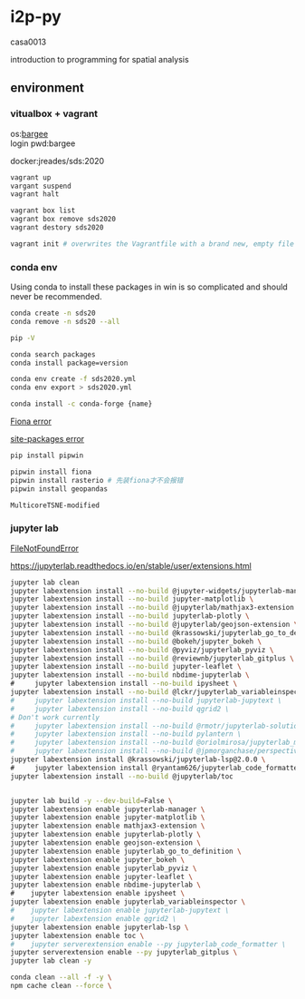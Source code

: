 # i2p-py
casa0013

introduction to programming for spatial analysis

## environment 

### vitualbox + vagrant

os:[bargee](https://github.com/bargees/barge-os)  
login pwd:bargee

docker:jreades/sds:2020

```bash
vagrant up 
vargant suspend
vagrant halt 

vagrant box list
vagrant box remove sds2020
vagrant destory sds2020

vagrant init # overwrites the Vagrantfile with a brand new, empty file
```

### conda env

Using conda to install these packages in win is so complicated and should never be recommended.

```bash
conda create -n sds20
conda remove -n sds20 --all

pip -V

conda search packages
conda install package=version

conda env create -f sds2020.yml
conda env export > sds2020.yml

conda install -c conda-forge {name}
```

[Fiona error](https://stackoverflow.com/questions/54734667/error-installing-geopandas-a-gdal-api-version-must-be-specified-in-anaconda)

[site-packages error](https://stackoverflow.com/questions/54552367/pip-cannot-find-metadata-file-environmenterror)

```bash
pip install pipwin

pipwin install fiona 
pipwin install rasterio # 先装fiona才不会报错
pipwin install geopandas

MulticoreTSNE-modified
```

###  jupyter lab
[FileNotFoundError](https://stackoverflow.com/questions/26155135/node-npm-windows-file-paths-are-too-long-to-install-packages/37528731#37528731)

https://jupyterlab.readthedocs.io/en/stable/user/extensions.html

```bash
jupyter lab clean
jupyter labextension install --no-build @jupyter-widgets/jupyterlab-manager \
jupyter labextension install --no-build jupyter-matplotlib \ 
jupyter labextension install --no-build @jupyterlab/mathjax3-extension \ 
jupyter labextension install --no-build jupyterlab-plotly \ 
jupyter labextension install --no-build @jupyterlab/geojson-extension \ 
jupyter labextension install --no-build @krassowski/jupyterlab_go_to_definition \
jupyter labextension install --no-build @bokeh/jupyter_bokeh \ 
jupyter labextension install --no-build @pyviz/jupyterlab_pyviz \ 
jupyter labextension install --no-build @reviewnb/jupyterlab_gitplus \
jupyter labextension install --no-build jupyter-leaflet \
jupyter labextension install --no-build nbdime-jupyterlab \
#     jupyter labextension install --no-build ipysheet \ 
jupyter labextension install --no-build @lckr/jupyterlab_variableinspector \ 
#     jupyter labextension install --no-build jupyterlab-jupytext \ 
#     jupyter labextension install --no-build qgrid2 \
# Don't work currently
#     jupyter labextension install --no-build @rmotr/jupyterlab-solutions \
#     jupyter labextension install --no-build pylantern \ 
#     jupyter labextension install --no-build @oriolmirosa/jupyterlab_materialdarker \ 
#     jupyter labextension install --no-build @jpmorganchase/perspective-jupyterlab \ 
jupyter labextension install @krassowski/jupyterlab-lsp@2.0.0 \
#     jupyter labextension install @ryantam626/jupyterlab_code_formatter 
jupyter labextension install --no-build @jupyterlab/toc 


jupyter lab build -y --dev-build=False \
jupyter labextension enable jupyterlab-manager \ 
jupyter labextension enable jupyter-matplotlib \
jupyter labextension enable mathjax3-extension \ 
jupyter labextension enable jupyterlab-plotly \ 
jupyter labextension enable geojson-extension \ 
jupyter labextension enable jupyterlab_go_to_definition \
jupyter labextension enable jupyter_bokeh \
jupyter labextension enable jupyterlab_pyviz \
jupyter labextension enable jupyter-leaflet \ 
jupyter labextension enable nbdime-jupyterlab \
#    jupyter labextension enable ipysheet \ 
jupyter labextension enable jupyterlab_variableinspector \ 
#    jupyter labextension enable jupyterlab-jupytext \
#    jupyter labextension enable qgrid2 \ 
jupyter labextension enable jupyterlab-lsp \
jupyter labextension enable toc \ 
#    jupyter serverextension enable --py jupyterlab_code_formatter \
jupyter serverextension enable --py jupyterlab_gitplus \ 
jupyter lab clean -y

conda clean --all -f -y \
npm cache clean --force \
```
